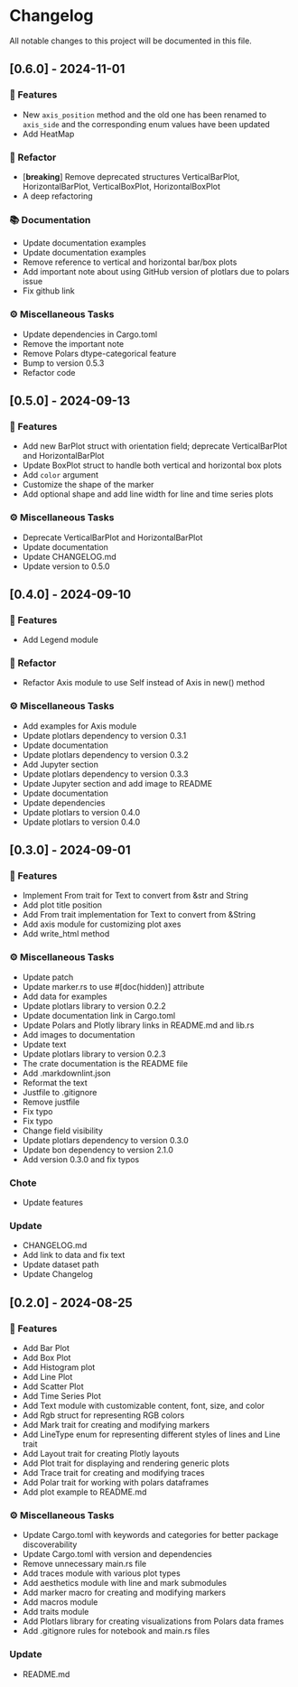 # Changelog

All notable changes to this project will be documented in this file.

## [0.6.0] - 2024-11-01

### 🚀 Features

- New `axis_position` method and the old one has been renamed to `axis_side` and the corresponding enum values have been updated
- Add HeatMap

### 🚜 Refactor

- [**breaking**] Remove deprecated structures VerticalBarPlot, HorizontalBarPlot, VerticalBoxPlot, HorizontalBoxPlot
- A deep refactoring

### 📚 Documentation

- Update documentation examples
- Update documentation examples
- Remove reference to vertical and horizontal bar/box plots
- Add important note about using GitHub version of plotlars due to polars issue
- Fix github link

### ⚙️ Miscellaneous Tasks

- Update dependencies in Cargo.toml
- Remove the important note
- Remove Polars dtype-categorical feature
- Bump to version 0.5.3
- Refactor code

## [0.5.0] - 2024-09-13

### 🚀 Features

- Add new BarPlot struct with orientation field; deprecate VerticalBarPlot and HorizontalBarPlot
- Update BoxPlot struct to handle both vertical and horizontal box plots
- Add `color` argument
- Customize the shape of the marker
- Add optional shape and add line width for line and time series plots

### ⚙️ Miscellaneous Tasks

- Deprecate VerticalBarPlot and HorizontalBarPlot
- Update documentation
- Update CHANGELOG.md
- Update version to 0.5.0

## [0.4.0] - 2024-09-10

### 🚀 Features

- Add Legend module

### 🚜 Refactor

- Refactor Axis module to use Self instead of Axis in new() method

### ⚙️ Miscellaneous Tasks

- Add examples for Axis module
- Update plotlars dependency to version 0.3.1
- Update documentation
- Update plotlars dependency to version 0.3.2
- Add Jupyter section
- Update plotlars dependency to version 0.3.3
- Update Jupyter section and add image to README
- Update documentation
- Update dependencies
- Update plotlars to version 0.4.0
- Update plotlars to version 0.4.0

## [0.3.0] - 2024-09-01

### 🚀 Features

- Implement From trait for Text to convert from &str and String
- Add plot title position
- Add From trait implementation for Text to convert from &String
- Add axis module for customizing plot axes
- Add write_html method

### ⚙️ Miscellaneous Tasks

- Update patch
- Update marker.rs to use #[doc(hidden)] attribute
- Add data for examples
- Update plotlars library to version 0.2.2
- Update documentation link in Cargo.toml
- Update Polars and Plotly library links in README.md and lib.rs
- Add images to documentation
- Update text
- Update plotlars library to version 0.2.3
- The crate documentation is the README file
- Add .markdownlint.json
- Reformat the text
- Justfile to .gitignore
- Remove justfile
- Fix typo
- Fix typo
- Change field visibility
- Update plotlars dependency to version 0.3.0
- Update bon dependency to version 2.1.0
- Add version 0.3.0 and fix typos

### Chote

- Update features

### Update

- CHANGELOG.md
- Add link to data and fix text
- Update dataset path
- Update Changelog

## [0.2.0] - 2024-08-25

### 🚀 Features

- Add Bar Plot
- Add Box Plot
- Add Histogram plot
- Add Line Plot
- Add Scatter Plot
- Add Time Series Plot
- Add Text module with customizable content, font, size, and color
- Add Rgb struct for representing RGB colors
- Add Mark trait for creating and modifying markers
- Add LineType enum for representing different styles of lines and Line trait
- Add Layout trait for creating Plotly layouts
- Add Plot trait for displaying and rendering generic plots
- Add Trace trait for creating and modifying traces
- Add Polar trait for working with polars dataframes
- Add plot example to README.md

### ⚙️ Miscellaneous Tasks

- Update Cargo.toml with keywords and categories for better package discoverability
- Update Cargo.toml with version and dependencies
- Remove unnecessary main.rs file
- Add traces module with various plot types
- Add aesthetics module with line and mark submodules
- Add marker macro for creating and modifying markers
- Add macros module
- Add traits module
- Add Plotlars library for creating visualizations from Polars data frames
- Add .gitignore rules for notebook and main.rs files

### Update

- README.md

<!-- generated by git-cliff -->
